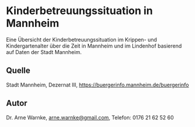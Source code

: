 # Kinderbetreuungssituation in Mannheim

Eine Übersicht der Kinderbetreuungssituation im Krippen- und Kindergartenalter über die Zeit in Mannheim und im Lindenhof basierend auf Daten der Stadt Mannheim.

## Quelle

Stadt Mannheim, Dezernat III, https://buergerinfo.mannheim.de/buergerinfo

## Autor

Dr. Arne Warnke, arne.warnke@gmail.com, Telefon: 0176 21 62 52 60